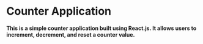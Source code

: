 # Counter Application 
**This is a simple counter application built using React.js. It allows users to increment, decrement, and reset a counter value.**

